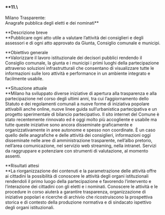 #### **11.\
 Milano Trasparente:\
 Anagrafe pubblica degli eletti e dei nominati**

**Descrizione breve\
**Pubblicare ogni atto utile a valutare l’attività dei consiglieri e
degli assessori e di ogni atto approvato da Giunta, Consiglio comunale e
municipi.

**Obiettivo generale\
**Valorizzare il lavoro istituzionale dei decisori pubblici rendendo il
Consiglio comunale, la giunta e i municipi i primi luoghi della
partecipazione attraverso soluzioni infrastrutturali che consentano di
visualizzare tutte le informazioni sulle loro attività e performance in
un ambiente integrato e facilmente usabile.

**Situazione attuale\
**Milano ha sviluppato diverse iniziative di apertura alla trasparenza e
alla partecipazione nel corso degli ultimi anni, tra cui l’aggiornamento
dello Statuto e dei regolamenti comunali a nuove forme di iniziativa
popolare attivabili anche online, nuove linee guida sull’urbanistica
partecipativa e un progetto sperimentale di bilancio partecipativo. Il
sito internet del Comune è stato recentemente rinnovato ed è oggi molto
più accogliente e usabile ma tutte queste iniziative sono ancora
disseminate graficamente e organizzativamente in aree autonome e spesso
non coordinate. È un caso quello delle anagrafiche e delle attività dei
consiglieri, informazioni oggi disseminate nelle aree di amministrazione
trasparente, nell’albo pretorio, nell’area comunicazione, nel servizio
web streaming, nella intranet. Servizi da raggruppare e potenziare con
strumenti di valutazione, al momento assenti.

**Risultati attesi\
**La riorganizzazione dei contenuti e la parametrazione delle attività
offre ai cittadini la possibilità di conoscere le attività degli organi
istituzionali rendendoli il primo luogo della partecipazione e favorendo
l’intervento e l’interazione dei cittadini con gli eletti e i nominati.
Conoscere le attività e le procedure in corso aiuterà a garantire
trasparenza, organizzazione di iniziative popolari e ricerche di
archivio che ricostruiscono la prospettiva storica e di contesto della
produzione normativa e di sindacato ispettivo degli organi
istituzionali.

